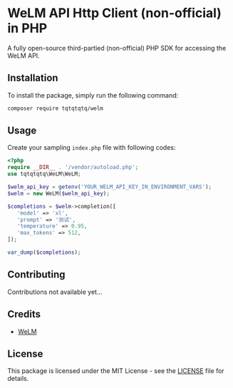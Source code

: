 # WeLM API Http Client (non-official) in PHP

A fully open-source third-partied (non-official) PHP SDK for accessing the WeLM API.

## Installation

To install the package, simply run the following command:

```bash
composer require tqtqtqtq/welm
```

## Usage

Create your sampling `index.php` file with following codes:

```php
<?php
require __DIR__ . '/vendor/autoload.php'; 
use tqtqtqtq\WeLM\WeLM;

$welm_api_key = getenv('YOUR_WELM_API_KEY_IN_ENVIRONMENT_VARS');
$welm = new WeLM($welm_api_key);

$completions = $welm->completion([
   'model' => 'xl',
   'prompt' => '测试',
   'temperature' => 0.95,
   'max_tokens' => 512,
]);

var_dump($completions);
```


## Contributing

Contributions not available yet... 

## Credits

- [WeLM](https://welm.weixin.qq.com/docs/)

## License

This package is licensed under the MIT License - see the [LICENSE](LICENSE) file for details.
